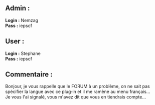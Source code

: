 Admin :
-----
**Login :**	Nemzag  
**Pass  :** iepscf

User :
------
**Login :** Stephane  
**Pass  :** iepscf

Commentaire :
-------------
Bonjour, je vous rappelle que le FORUM à un problème, on ne sait pas spécifier la langue avec ce plug‑in et il me ramène au menu français…  
Je vous l'ai signalé, vous m'avez dit que vous en tiendrais compte…
